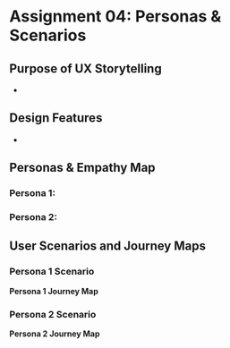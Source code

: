 # Assignment 04: Personas & Scenarios
## Purpose of UX Storytelling
- 


## Design Features
- 

## Personas & Empathy Map
### Persona 1: 


### Persona 2: 


## User Scenarios and Journey Maps
### Persona 1 Scenario


**Persona 1 Journey Map**



### Persona 2 Scenario

**Persona 2 Journey Map**
